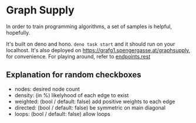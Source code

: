 # Graph Supply

In order to train programming algorithms, a set of samples is helpful, hopefully.

It's built on deno and hono. `deno task start` and it should run on your localhost.
It's also deployed on <https://grafg1.spengergasse.at/graphsupply>,
for convenience.
For playing around, refer to [endpoints.rest](./endpoints.rest)

## Explanation for random checkboxes

- nodes: desired node count
- density: (in %) likelyhood of each edge to exist
- weighted: (bool / default: false) add positive weights to each edge
- directed: (bool / default: false) be symmetric on main diagonal
- loops: (bool / default: false) allow loops

